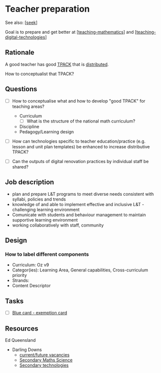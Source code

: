 # Teacher preparation

See also: [[seek]]

Goal is to prepare and get better at [[teaching-mathematics]] and [[teaching-digital-technologies]]

## Rationale

A good teacher has good [TPACK](https://djon.es/blog/2015/01/06/tpack-as-shared-practice-toward-a-research-agenda/#introduction) that is [distributed](https://djon.es/blog/2015/01/06/tpack-as-shared-practice-toward-a-research-agenda/#a-distributive-view-of-learning-and-knowledge). 

How to conceptualist that TPACK?

## Questions

- [ ] How to conceptualise what and how to develop "good TPACK" for teaching areas?
    - Curriculum
      - [ ] What is the structure of the national math curriculum? 
  - Discipline
  - Pedagogy/Learning design

- [ ] How can technologies specific to teacher education/practice (e.g. lesson and unit plan templates) be enhanced to increase distributive TPACK?
- [ ] Can the outputs of digital renovation practices by individual staff be shared?

## Job description

- plan and prepare L&T programs to meet diverse needs consistent with syllabi, policies and trends
- knowledge of and able to implement effective and inclusive L&T - challenging learning environment
- Comunicate with students and behaviour management to maintain supportive learning environment
- working collaboratively with staff, community 

## Design

### How to label different components

- Curriculum:  Oz v9
- Categor(ies): Learning Area, General capabilities, Cross-curriculum priority
- Strands:
- Content Descriptor

## Tasks
 
- [ ] [Blue card - exemption card](https://www.qld.gov.au/law/laws-regulated-industries-and-accountability/queensland-laws-and-regulations/regulated-industries-and-licensing/blue-card-services)

## Resources

Ed Queensland

- Darling Downs 
  - [current/future vacancies](https://app4.vision6.com.au/em/message/email/view.php?id=1126503&a=75184&k=AqDpV4ZimNaUcZAFMHOW0385ATBHWImh5JIvypqOyB0)
  - [Secondary Maths Science](https://smartjobs.qld.gov.au/jobs/QLD-DDSW499607-23)
  - [Secondary technologies](https://smartjobs.qld.gov.au/jobs/QLD-DDSW499656-23)

[//begin]: # "Autogenerated link references for markdown compatibility"
[seek]: seek "Seek"
[teaching-mathematics]: ../sense/Teaching/Mathematics/teaching-mathematics "Teaching Mathematics"
[teaching-digital-technologies]: <../sense/Teaching/Digital Technologies/teaching-digital-technologies> "Teaching Digital Technologies"
[//end]: # "Autogenerated link references"